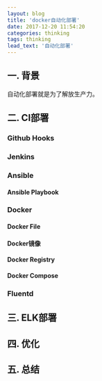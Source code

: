 ```yaml
---
layout: blog
title: 'docker自动化部署'
date: 2017-12-20 11:54:20
categories: thinking
tags: thinking
lead_text: '自动化部署'
---
```


## 一. 背景
自动化部署就是为了解放生产力。

## 二. CI部署

### Github Hooks

### Jenkins

### Ansible
#### Ansible Playbook

### Docker
#### Docker File
#### Docker镜像
#### Docker Registry
#### Docker Compose

### Fluentd

## 三. ELK部署

## 四. 优化
## 五. 总结
